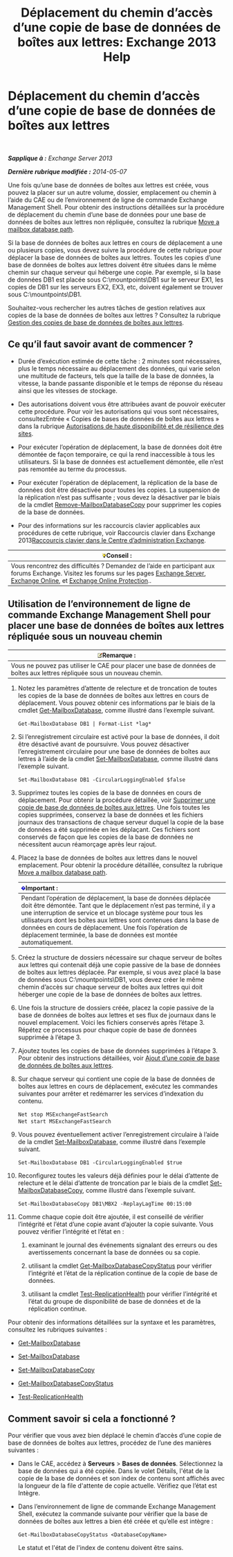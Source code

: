 ﻿---
title: 'Déplacement du chemin d’accès d’une copie de base de données de boîtes aux lettres: Exchange 2013 Help'
TOCTitle: Déplacement du chemin d’accès d’une copie de base de données de boîtes aux lettres
ms:assetid: 324f255c-d95d-4a8a-a134-c8cee5c5b9cb
ms:mtpsurl: https://technet.microsoft.com/fr-fr/library/Dd979782(v=EXCHG.150)
ms:contentKeyID: 50477846
ms.date: 05/23/2018
mtps_version: v=EXCHG.150
ms.translationtype: MT
---

# Déplacement du chemin d’accès d’une copie de base de données de boîtes aux lettres

 

_**Sapplique à :** Exchange Server 2013_

_**Dernière rubrique modifiée :** 2014-05-07_

Une fois qu’une base de données de boîtes aux lettres est créée, vous pouvez la placer sur un autre volume, dossier, emplacement ou chemin à l’aide du CAE ou de l’environnement de ligne de commande Exchange Management Shell. Pour obtenir des instructions détaillées sur la procédure de déplacement du chemin d’une base de données pour une base de données de boîtes aux lettres non répliquée, consultez la rubrique [Move a mailbox database path](manage-mailbox-databases-in-exchange-2013-exchange-2013-help.md).

Si la base de données de boîtes aux lettres en cours de déplacement a une ou plusieurs copies, vous devez suivre la procédure de cette rubrique pour déplacer la base de données de boîtes aux lettres. Toutes les copies d’une base de données de boîtes aux lettres doivent être situées dans le même chemin sur chaque serveur qui héberge une copie. Par exemple, si la base de données DB1 est placée sous C:\\mountpoints\\DB1 sur le serveur EX1, les copies de DB1 sur les serveurs EX2, EX3, etc, doivent également se trouver sous C:\\mountpoints\\DB1.

Souhaitez-vous rechercher les autres tâches de gestion relatives aux copies de la base de données de boîtes aux lettres ? Consultez la rubrique [Gestion des copies de base de données de boîtes aux lettres](managing-mailbox-database-copies-exchange-2013-help.md).

## Ce qu’il faut savoir avant de commencer ?

  - Durée d’exécution estimée de cette tâche : 2 minutes sont nécessaires, plus le temps nécessaire au déplacement des données, qui varie selon une multitude de facteurs, tels que la taille de la base de données, la vitesse, la bande passante disponible et le temps de réponse du réseau ainsi que les vitesses de stockage.

  - Des autorisations doivent vous être attribuées avant de pouvoir exécuter cette procédure. Pour voir les autorisations qui vous sont nécessaires, consultezEntrée « Copies de bases de données de boîtes aux lettres » dans la rubrique [Autorisations de haute disponibilité et de résilience des sites](high-availability-and-site-resilience-permissions-exchange-2013-help.md).

  - Pour exécuter l’opération de déplacement, la base de données doit être démontée de façon temporaire, ce qui la rend inaccessible à tous les utilisateurs. Si la base de données est actuellement démontée, elle n’est pas remontée au terme du processus.

  - Pour exécuter l’opération de déplacement, la réplication de la base de données doit être désactivée pour toutes les copies. La suspension de la réplication n’est pas suffisante ; vous devez la désactiver par le biais de la cmdlet [Remove-MailboxDatabaseCopy](https://technet.microsoft.com/fr-fr/library/dd335119\(v=exchg.150\)) pour supprimer les copies de la base de données.

  - Pour des informations sur les raccourcis clavier applicables aux procédures de cette rubrique, voir Raccourcis clavier dans Exchange 2013[Raccourcis clavier dans le Centre d’administration Exchange](keyboard-shortcuts-in-the-exchange-admin-center-exchange-online-protection-help.md).

<table>
<thead>
<tr class="header">
<th><img src="images/Bb125224.tip(EXCHG.150).gif" title="Conseil" alt="Conseil" />Conseil :</th>
</tr>
</thead>
<tbody>
<tr class="odd">
<td>Vous rencontrez des difficultés ? Demandez de l’aide en participant aux forums Exchange. Visitez les forums sur les pages <a href="https://go.microsoft.com/fwlink/p/?linkid=60612">Exchange Server</a>, <a href="https://go.microsoft.com/fwlink/p/?linkid=267542">Exchange Online</a>, et <a href="https://go.microsoft.com/fwlink/p/?linkid=285351">Exchange Online Protection</a>..</td>
</tr>
</tbody>
</table>


## Utilisation de l’environnement de ligne de commande Exchange Management Shell pour placer une base de données de boîtes aux lettres répliquée sous un nouveau chemin

<table>
<thead>
<tr class="header">
<th><img src="images/JJ159664.note(EXCHG.150).gif" title="Remarque" alt="Remarque" />Remarque :</th>
</tr>
</thead>
<tbody>
<tr class="odd">
<td>Vous ne pouvez pas utiliser le CAE pour placer une base de données de boîtes aux lettres répliquée sous un nouveau chemin.</td>
</tr>
</tbody>
</table>


1.  Notez les paramètres d’attente de relecture et de troncation de toutes les copies de la base de données de boîtes aux lettres en cours de déplacement. Vous pouvez obtenir ces informations par le biais de la cmdlet [Get-MailboxDatabase](https://technet.microsoft.com/fr-fr/library/bb124924\(v=exchg.150\)), comme illustré dans l’exemple suivant.
    
        Get-MailboxDatabase DB1 | Format-List *lag*

2.  Si l’enregistrement circulaire est activé pour la base de données, il doit être désactivé avant de poursuivre. Vous pouvez désactiver l’enregistrement circulaire pour une base de données de boîtes aux lettres à l’aide de la cmdlet [Set-MailboxDatabase](https://technet.microsoft.com/fr-fr/library/bb123971\(v=exchg.150\)), comme illustré dans l’exemple suivant.
    
        Set-MailboxDatabase DB1 -CircularLoggingEnabled $false

3.  Supprimez toutes les copies de la base de données en cours de déplacement. Pour obtenir la procédure détaillée, voir [Supprimer une copie de base de données de boîtes aux lettres](remove-a-mailbox-database-copy-exchange-2013-help.md). Une fois toutes les copies supprimées, conservez la base de données et les fichiers journaux des transactions de chaque serveur duquel la copie de la base de données a été supprimée en les déplaçant. Ces fichiers sont conservés de façon que les copies de la base de données ne nécessitent aucun réamorçage après leur rajout.

4.  Placez la base de données de boîtes aux lettres dans le nouvel emplacement. Pour obtenir la procédure détaillée, consultez la rubrique [Move a mailbox database path](manage-mailbox-databases-in-exchange-2013-exchange-2013-help.md).
    
    <table>
    <thead>
    <tr class="header">
    <th><img src="images/JJ159813.important(EXCHG.150).gif" title="Important" alt="Important" />Important :</th>
    </tr>
    </thead>
    <tbody>
    <tr class="odd">
    <td>Pendant l’opération de déplacement, la base de données déplacée doit être démontée. Tant que le déplacement n’est pas terminé, il y a une interruption de service et un blocage système pour tous les utilisateurs dont les boîtes aux lettres sont contenues dans la base de données en cours de déplacement. Une fois l’opération de déplacement terminée, la base de données est montée automatiquement.</td>
    </tr>
    </tbody>
    </table>


5.  Créez la structure de dossiers nécessaire sur chaque serveur de boîtes aux lettres qui contenait déjà une copie passive de la base de données de boîtes aux lettres déplacée. Par exemple, si vous avez placé la base de données sous C:\\mountpoints\\DB1, vous devez créer le même chemin d’accès sur chaque serveur de boîtes aux lettres qui doit héberger une copie de la base de données de boîtes aux lettres.

6.  Une fois la structure de dossiers créée, placez la copie passive de la base de données de boîtes aux lettres et ses flux de journaux dans le nouvel emplacement. Voici les fichiers conservés après l’étape 3. Répétez ce processus pour chaque copie de base de données supprimée à l’étape 3.

7.  Ajoutez toutes les copies de base de données supprimées à l’étape 3. Pour obtenir des instructions détaillées, voir [Ajout d’une copie de base de données de boîtes aux lettres](add-a-mailbox-database-copy-exchange-2013-help.md).

8.  Sur chaque serveur qui contient une copie de la base de données de boîtes aux lettres en cours de déplacement, exécutez les commandes suivantes pour arrêter et redémarrer les services d’indexation du contenu.
    
        Net stop MSExchangeFastSearch
        Net start MSExchangeFastSearch

9.  Vous pouvez éventuellement activer l’enregistrement circulaire à l’aide de la cmdlet [Set-MailboxDatabase](https://technet.microsoft.com/fr-fr/library/bb123971\(v=exchg.150\)), comme illustré dans l’exemple suivant.
    
        Set-MailboxDatabase DB1 -CircularLoggingEnabled $true

10. Reconfigurez toutes les valeurs déjà définies pour le délai d’attente de relecture et le délai d’attente de troncation par le biais de la cmdlet [Set-MailboxDatabaseCopy](https://technet.microsoft.com/fr-fr/library/dd298104\(v=exchg.150\)), comme illustré dans l’exemple suivant.
    
        Set-MailboxDatabaseCopy DB1\MBX2 -ReplayLagTime 00:15:00

11. Comme chaque copie doit être ajoutée, il est conseillé de vérifier l’intégrité et l’état d’une copie avant d’ajouter la copie suivante. Vous pouvez vérifier l’intégrité et l’état en :
    
    1.  examinant le journal des événements signalant des erreurs ou des avertissements concernant la base de données ou sa copie.
    
    2.  utilisant la cmdlet [Get-MailboxDatabaseCopyStatus](https://technet.microsoft.com/fr-fr/library/dd298044\(v=exchg.150\)) pour vérifier l’intégrité et l’état de la réplication continue de la copie de base de données.
    
    3.  utilisant la cmdlet [Test-ReplicationHealth](https://technet.microsoft.com/fr-fr/library/bb691314\(v=exchg.150\)) pour vérifier l’intégrité et l’état du groupe de disponibilité de base de données et de la réplication continue.

Pour obtenir des informations détaillées sur la syntaxe et les paramètres, consultez les rubriques suivantes :

  - [Get-MailboxDatabase](https://technet.microsoft.com/fr-fr/library/bb124924\(v=exchg.150\))

  - [Set-MailboxDatabase](https://technet.microsoft.com/fr-fr/library/bb123971\(v=exchg.150\))

  - [Set-MailboxDatabaseCopy](https://technet.microsoft.com/fr-fr/library/dd298104\(v=exchg.150\))

  - [Get-MailboxDatabaseCopyStatus](https://technet.microsoft.com/fr-fr/library/dd298044\(v=exchg.150\))

  - [Test-ReplicationHealth](https://technet.microsoft.com/fr-fr/library/bb691314\(v=exchg.150\))

## Comment savoir si cela a fonctionné ?

Pour vérifier que vous avez bien déplacé le chemin d’accès d’une copie de base de données de boîtes aux lettres, procédez de l’une des manières suivantes :

  - Dans le CAE, accédez à **Serveurs** \> **Bases de données**. Sélectionnez la base de données qui a été copiée. Dans le volet Détails, l'état de la copie de la base de données et son index de contenu sont affichés avec la longueur de la file d'attente de copie actuelle. Vérifiez que l’état est Intègre.

  - Dans l’environnement de ligne de commande Exchange Management Shell, exécutez la commande suivante pour vérifier que la base de données de boîtes aux lettres a bien été créée et qu’elle est intègre :
    
        Get-MailboxDatabaseCopyStatus <DatabaseCopyName>
    
    Le statut et l'état de l'index de contenu doivent être sains.

